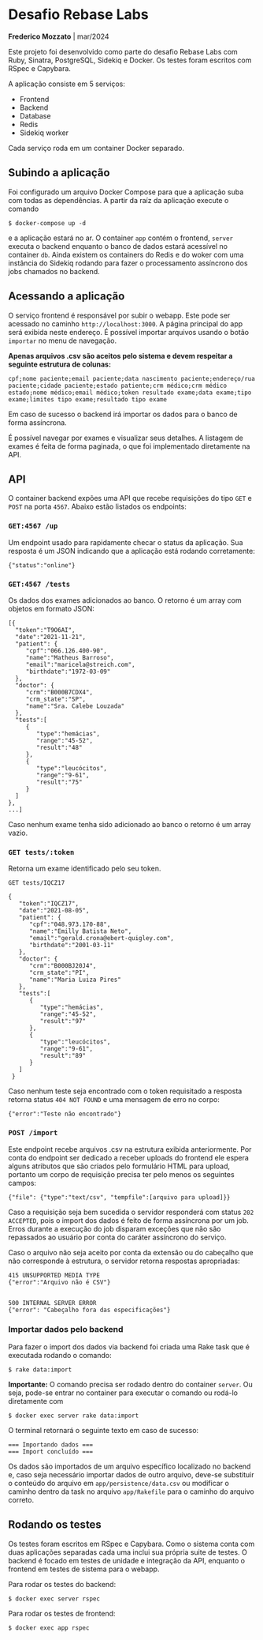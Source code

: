 # Desafio Rebase Labs

**Frederico Mozzato** | mar/2024

Este projeto foi desenvolvido como parte do desafio Rebase Labs com Ruby, Sinatra, PostgreSQL, Sidekiq e Docker. Os testes foram escritos com RSpec e Capybara.

 A aplicação consiste em 5 serviços:

- Frontend
- Backend
- Database
- Redis
- Sidekiq worker

Cada serviço roda em um container Docker separado.

## Subindo a aplicação
Foi configurado um arquivo Docker Compose para que a aplicação suba com todas as dependências. A partir da raíz da aplicação execute o comando

```
$ docker-compose up -d
```

e a aplicação estará no ar. O container `app` contém o frontend, `server` executa o backend enquanto o banco de dados estará acessível no container `db`. Ainda existem os containers do Redis e do woker com uma instância do Sidekiq rodando para fazer o processamento assíncrono dos jobs chamados no backend.

## Acessando a aplicação

O serviço frontend é responsável por subir o webapp. Este pode ser acessado no caminho `http://localhost:3000`. A página principal do app será exibida neste endereço. É possível importar arquivos usando o botão `importar` no menu de navegação.

**Apenas arquivos .csv são aceitos pelo sistema e devem respeitar a seguinte estrutura de colunas:**

`cpf;nome paciente;email paciente;data nascimento paciente;endereço/rua paciente;cidade paciente;estado patiente;crm médico;crm médico estado;nome médico;email médico;token resultado exame;data exame;tipo exame;limites tipo exame;resultado tipo exame`

Em caso de sucesso o backend irá importar os dados para o banco de forma assíncrona.

É possível navegar por exames e visualizar seus detalhes. A listagem de exames é feita de forma paginada, o que foi implementado diretamente na API.

## API
O container backend expões uma API que recebe requisições do tipo `GET` e `POST` na porta `4567`. Abaixo estão listados os endpoints:

### `GET:4567 /up`
Um endpoint usado para rapidamente checar o status da aplicação. Sua resposta é um JSON indicando que a aplicação está rodando corretamente:

```
{"status":"online"}
```

### `GET:4567 /tests`

Os dados dos exames adicionados ao banco. O retorno é um array com objetos em formato JSON:

```
[{
  "token":"T9O6AI",
  "date":"2021-11-21",
  "patient": {
     "cpf":"066.126.400-90",
     "name":"Matheus Barroso",
     "email":"maricela@streich.com",
     "birthdate":"1972-03-09"
  },
  "doctor": {
     "crm":"B000B7CDX4",
     "crm_state":"SP",
     "name":"Sra. Calebe Louzada"
  },
  "tests":[
     {
        "type":"hemácias",
        "range":"45-52",
        "result":"48"
     },
     {
        "type":"leucócitos",
        "range":"9-61",
        "result":"75"
     }
  ]
},
...]
```
Caso nenhum exame tenha sido adicionado ao banco o retorno é um array vazio.

### `GET tests/:token`
Retorna um exame identificado pelo seu token.

```
GET tests/IQCZ17

{
   "token":"IQCZ17",
   "date":"2021-08-05",
   "patient": {
      "cpf":"048.973.170-88",
      "name":"Emilly Batista Neto",
      "email":"gerald.crona@ebert-quigley.com",
      "birthdate":"2001-03-11"
   },
   "doctor": {
      "crm":"B000BJ20J4",
      "crm_state":"PI",
      "name":"Maria Luiza Pires"
   },
   "tests":[
      {
         "type":"hemácias",
         "range":"45-52",
         "result":"97"
      },
      {
         "type":"leucócitos",
         "range":"9-61",
         "result":"89"
      }
   ]
 }
```
Caso nenhum teste seja encontrado com o token requisitado a resposta retorna status `404 NOT FOUND` e uma mensagem de erro no corpo:

```
{"error":"Teste não encontrado"}
```

### `POST /import`
Este endpoint recebe arquivos .csv na estrutura exibida anteriormente. Por conta do endpoint ser dedicado a receber uploads do frontend ele espera alguns atributos que são criados pelo formulário HTML para upload, portanto um corpo de requisição precisa ter pelo menos os seguintes campos:

```
{"file": {"type":"text/csv", "tempfile":[arquivo para upload]}}
```

Caso a requisição seja bem sucedida o servidor responderá com status `202 ACCEPTED`, pois o import dos dados é feito de forma assíncrona por um job. Erros durante a execução do job disparam exceções que não são repassados ao usuário por conta do caráter assíncrono do serviço.

Caso o arquivo não seja aceito por conta da extensão ou do cabeçalho que não corresponde à estrutura, o servidor retorna respostas apropriadas:

```
415 UNSUPPORTED MEDIA TYPE
{"error":"Arquivo não é CSV"}


500 INTERNAL SERVER ERROR
{"error": "Cabeçalho fora das especificações"}
```

### Importar dados pelo backend
Para fazer o import dos dados via backend foi criada uma Rake task que é executada rodando o comando:

```
$ rake data:import
```

**Importante:** O comando precisa ser rodado dentro do container `server`. Ou seja, pode-se entrar no container para executar o comando ou rodá-lo diretamente com

```
$ docker exec server rake data:import
```

O terminal retornará o seguinte texto em caso de sucesso:

```
=== Importando dados ===
=== Import concluído ===
```

 Os dados são importados de um arquivo específico localizado no backend e, caso seja necessário importar dados de outro arquivo, deve-se substituir o conteúdo do arquivo em `app/persistence/data.csv` ou modificar o caminho dentro da task no arquivo `app/Rakefile` para o caminho do arquivo correto.


## Rodando os testes
Os testes foram escritos em RSpec e Capybara. Como o sistema conta com duas aplicações separadas cada uma inclui sua própria suite de testes. O backend é focado em testes de unidade e integração da API, enquanto o frontend em testes de sistema para o webapp.

Para rodar os testes do backend:

```
$ docker exec server rspec
```

Para rodar os testes de frontend:
```
$ docker exec app rspec
```
